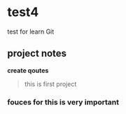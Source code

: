 # test4
test for learn Git 

## project notes
 **create qoutes**
 >this is first project

### fouces for this is very important
